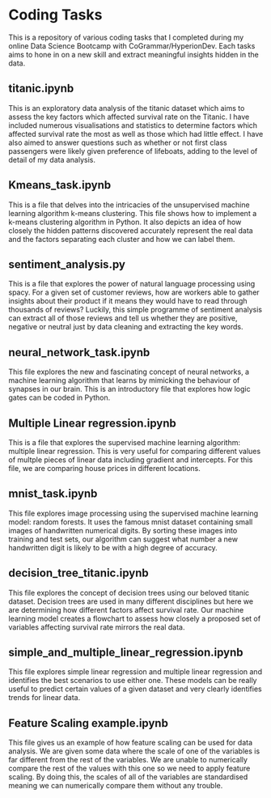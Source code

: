 # Coding Tasks

This is a repository of various coding tasks that I completed during my online Data Science Bootcamp with CoGrammar/HyperionDev.
Each tasks aims to hone in on a new skill and extract meaningful insights hidden in the data.

## titanic.ipynb

This is an exploratory data analysis of the titanic dataset which aims to assess the key factors which affected survival rate on the Titanic.
I have included numerous visualisations and statistics to determine factors which affected survival rate the most as well as those which had little effect.
I have also aimed to answer questions such as whether or not first class passengers were likely given preference of lifeboats, adding to the level of detail of my data analysis.

## Kmeans_task.ipynb

This is a file that delves into the intricacies of the unsupervised machine learning algorithm k-means clustering.
This file shows how to implement a k-means clustering algorithm in Python.
It also depicts an idea of how closely the hidden patterns discovered accurately represent the real data and the factors separating each cluster and how we can label them.

## sentiment_analysis.py

This is a file that explores the power of natural language processing using spacy.
For a given set of customer reviews, how are workers able to gather insights about their product if it means they would have to read through thousands of reviews?
Luckily, this simple programme of sentiment analysis can extract all of those reviews and tell us whether they are positive, negative or neutral just by data cleaning and extracting the key words.

## neural_network_task.ipynb

This file explores the new and fascinating concept of neural networks, a machine learning algorithm that learns by mimicking the behaviour of synapses in our brain.
This is an introductory file that explores how logic gates can be coded in Python.

## Multiple Linear regression.ipynb

This is a file that explores the supervised machine learning algorithm: multiple linear regression. 
This is very useful for comparing different values of multple pieces of linear data including gradient and intercepts.
For this file, we are comparing house prices in different locations.

## mnist_task.ipynb

This file explores image processing using the supervised machine learning model: random forests.
It uses the famous mnist dataset containing small images of handwritten numerical digits.
By sorting these images into training and test sets, our algorithm can suggest what number a new handwritten digit is likely to be with a high degree of accuracy.

## decision_tree_titanic.ipynb

This file explores the concept of decision trees using our beloved titanic dataset.
Decision trees are used in many different disciplines but here we are determining how different factors affect survival rate.
Our machine learning model creates a flowchart to assess how closely a proposed set of variables affecting survival rate mirrors the real data.

## simple_and_multiple_linear_regression.ipynb

This file explores simple linear regression and multiple linear regression and identifies the best scenarios to use either one.
These models can be really useful to predict certain values of a given dataset and very clearly identifies trends for linear data.

## Feature Scaling example.ipynb

This file gives us an example of how feature scaling can be used for data analysis.
We are given some data where the scale of one of the variables is far different from the rest of the variables.
We are unable to numerically compare the rest of the values with this one so we need to apply feature scaling.
By doing this, the scales of all of the variables are standardised meaning we can numerically compare them without any trouble.

